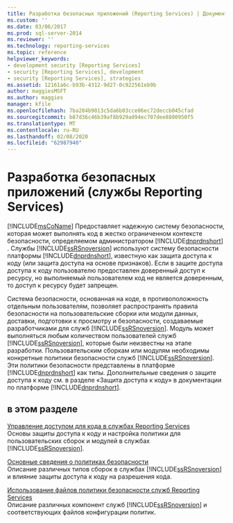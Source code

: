 ```yaml
---
title: Разработка безопасных приложений (Reporting Services) | Документы Майкрософт
ms.custom: ''
ms.date: 03/06/2017
ms.prod: sql-server-2014
ms.reviewer: ''
ms.technology: reporting-services
ms.topic: reference
helpviewer_keywords:
- development security [Reporting Services]
- security [Reporting Services], development
- security [Reporting Services], strategies
ms.assetid: 12161a6c-b93b-4312-9d27-0c922561eb9b
author: maggiesMSFT
ms.author: maggies
manager: kfile
ms.openlocfilehash: 7ba284b9013c5da6b03cce06ec72deccb045cfad
ms.sourcegitcommit: b87d36c46b39af8b929ad94ec707dee8800950f5
ms.translationtype: MT
ms.contentlocale: ru-RU
ms.lasthandoff: 02/08/2020
ms.locfileid: "62987940"
---
```

# <a name="secure-development-reporting-services"></a>Разработка безопасных приложений (службы Reporting Services)
  [!INCLUDE[msCoName](../../../includes/msconame-md.md)] Предоставляет надежную систему безопасности, которая может выполнять код в жестко ограниченном контексте безопасности, определяемом администратором [!INCLUDE[dnprdnshort](../../../includes/dnprdnshort-md.md)] . Службы [!INCLUDE[ssRSnoversion](../../../includes/ssrsnoversion-md.md)] используют систему безопасности платформы [!INCLUDE[dnprdnshort](../../../includes/dnprdnshort-md.md)], известную как защита доступа к коду (или защита доступа на основе признаков). Если в защите доступа доступа к коду пользователю предоставлен доверенный доступ к ресурсу, но выполняемый пользователем код не является доверенным, то доступ к ресурсу будет запрещен.  
  
 Система безопасности, основанная на коде, в противоположность отдельным пользователям, позволяет распространять правила безопасности на пользовательские сборки или модули данных, доставки, подготовки к просмотру и безопасности, создаваемые разработчиками для служб [!INCLUDE[ssRSnoversion](../../../includes/ssrsnoversion-md.md)]. Модуль может выполняться любым количеством пользователей служб [!INCLUDE[ssRSnoversion](../../../includes/ssrsnoversion-md.md)], которые были неизвестны на этапе разработки. Пользовательским сборкам или модулям необходимы конкретные политики безопасности служб [!INCLUDE[ssRSnoversion](../../../includes/ssrsnoversion-md.md)]. Эти политики безопасности представлены в платформе [!INCLUDE[dnprdnshort](../../../includes/dnprdnshort-md.md)] как типы. Дополнительные сведения о защите доступа к коду см. в разделе «Защита доступа к коду» в документации по платформе [!INCLUDE[dnprdnshort](../../../includes/dnprdnshort-md.md)].  
  
## <a name="in-this-section"></a>в этом разделе  
 [Управление доступом для кода в службах Reporting Services](code-access-security-in-reporting-services.md)  
 Основы защиты доступа к коду и настройка политики для пользовательских сборок и модулей в службах [!INCLUDE[ssRSnoversion](../../../includes/ssrsnoversion-md.md)].  
  
 [Основные сведения о политиках безопасности](understanding-security-policies.md)  
 Описание различных типов сборок в службах [!INCLUDE[ssRSnoversion](../../../includes/ssrsnoversion-md.md)] и влияние защиты доступа к коду на разрешения кода.  
  
 [Использование файлов политики безопасности служб Reporting Services](using-reporting-services-security-policy-files.md)  
 Описание различных компонент служб [!INCLUDE[ssRSnoversion](../../../includes/ssrsnoversion-md.md)] и соответствующих файлов конфигурации политик.  
  
  

